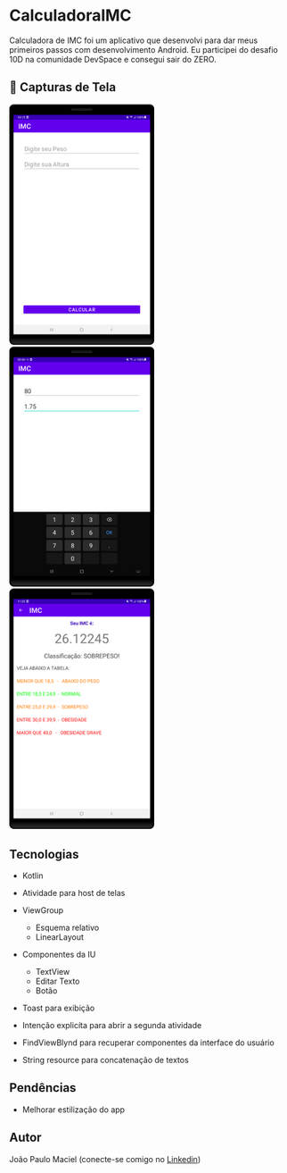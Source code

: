 # CalculadoraIMC

Calculadora de IMC foi um aplicativo que desenvolvi para dar meus primeiros passos com desenvolvimento Android. Eu participei do desafio 10D na comunidade DevSpace e consegui sair do ZERO.

## :camera_flash: Capturas de Tela
<!-- You can add more screenshots here if you like -->
<img src="/result/image1.png" width="260">   <img src="/result/image5.png" width="260">   <img src="/result/image3.png" width="260"> 

## Tecnologias

- Kotlin
- Atividade para host de telas
- ViewGroup
  - Esquema relativo
  - LinearLayout

- Componentes da IU
  - TextView
  - Editar Texto
  - Botão
- Toast para exibição
- Intenção  explicíta para abrir a segunda atividade
- FindViewBlynd para recuperar componentes da interface do usuário 
-  String resource para concatenação de textos

## Pendências

- Melhorar estilização do app

## Autor

João Paulo Maciel (conecte-se comigo no [Linkedin](www.linkedin.com/in/joão-paulo-maciel-0886a4263))

